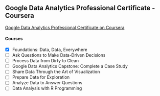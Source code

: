 <!--
* @Author: Surejya Suresh
-->

## Google Data Analytics Professional Certificate - Coursera

[Google Data Analytics Professional Certificate on Coursera](https://www.coursera.org/professional-certificates/google-data-analytics)

#### Courses
- [x] Foundations: Data, Data, Everywhere
- [ ] Ask Questions to Make Data-Driven Decisions
- [ ] Process Data from Dirty to Clean
- [ ] Google Data Analytics Capstone: Complete a Case Study
- [ ] Share Data Through the Art of Visualization
- [ ] Prepare Data for Exploration
- [ ] Analyze Data to Answer Questions
- [ ] Data Analysis with R Programming
